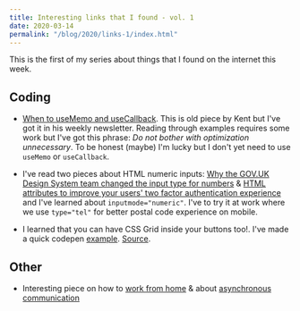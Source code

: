 ```yaml
---
title: Interesting links that I found - vol. 1
date: 2020-03-14
permalink: "/blog/2020/links-1/index.html"
---
```


This is the first of my series about things that I found on the internet this week.

## Coding

- [When to useMemo and useCallback](https://kentcdodds.com/blog/usememo-and-usecallback/). This is old
  piece by Kent but I've got it in his weekly newsletter. Reading through examples requires some work
  but I've got this phrase: _Do not bother with optimization unnecessary_. To be honest (maybe) I'm
  lucky but I don't yet need to use `useMemo` or `useCallback`.

- I've read two pieces about HTML numeric inputs: [Why the GOV.UK Design System team changed the input type for numbers](https://technology.blog.gov.uk/2020/02/24/why-the-gov-uk-design-system-team-changed-the-input-type-for-numbers/) & [HTML attributes to improve your users' two factor authentication experience](https://www.twilio.com/blog/html-attributes-two-factor-authentication-autocomplete) and I've learned about `inputmode="numeric"`.
  I've to try it at work where we use `type="tel"` for better postal code experience on mobile.

- I learned that you can have CSS Grid inside your buttons too!. I've made a quick codepen [example](https://codepen.io/krzysztofzuraw/pen/xxGWMMz).
  [Source](https://twitter.com/argyleink/status/1236161977845567488?prefetchtimestamp=1584179587454).

## Other

- Interesting piece on how to [work from home](https://nesslabs.com/working-from-home) & about [asynchronous communication](https://nesslabs.com/asynchronous-communication)
